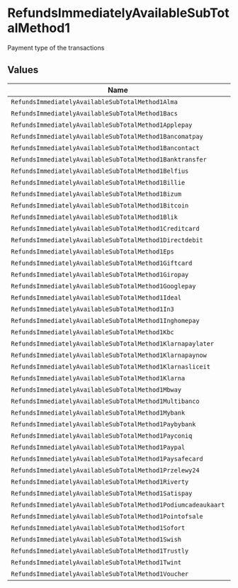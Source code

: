 # RefundsImmediatelyAvailableSubTotalMethod1

Payment type of the transactions


## Values

| Name                                                          | Value                                                         |
| ------------------------------------------------------------- | ------------------------------------------------------------- |
| `RefundsImmediatelyAvailableSubTotalMethod1Alma`              | alma                                                          |
| `RefundsImmediatelyAvailableSubTotalMethod1Bacs`              | bacs                                                          |
| `RefundsImmediatelyAvailableSubTotalMethod1Applepay`          | applepay                                                      |
| `RefundsImmediatelyAvailableSubTotalMethod1Bancomatpay`       | bancomatpay                                                   |
| `RefundsImmediatelyAvailableSubTotalMethod1Bancontact`        | bancontact                                                    |
| `RefundsImmediatelyAvailableSubTotalMethod1Banktransfer`      | banktransfer                                                  |
| `RefundsImmediatelyAvailableSubTotalMethod1Belfius`           | belfius                                                       |
| `RefundsImmediatelyAvailableSubTotalMethod1Billie`            | billie                                                        |
| `RefundsImmediatelyAvailableSubTotalMethod1Bizum`             | bizum                                                         |
| `RefundsImmediatelyAvailableSubTotalMethod1Bitcoin`           | bitcoin                                                       |
| `RefundsImmediatelyAvailableSubTotalMethod1Blik`              | blik                                                          |
| `RefundsImmediatelyAvailableSubTotalMethod1Creditcard`        | creditcard                                                    |
| `RefundsImmediatelyAvailableSubTotalMethod1Directdebit`       | directdebit                                                   |
| `RefundsImmediatelyAvailableSubTotalMethod1Eps`               | eps                                                           |
| `RefundsImmediatelyAvailableSubTotalMethod1Giftcard`          | giftcard                                                      |
| `RefundsImmediatelyAvailableSubTotalMethod1Giropay`           | giropay                                                       |
| `RefundsImmediatelyAvailableSubTotalMethod1Googlepay`         | googlepay                                                     |
| `RefundsImmediatelyAvailableSubTotalMethod1Ideal`             | ideal                                                         |
| `RefundsImmediatelyAvailableSubTotalMethod1In3`               | in3                                                           |
| `RefundsImmediatelyAvailableSubTotalMethod1Inghomepay`        | inghomepay                                                    |
| `RefundsImmediatelyAvailableSubTotalMethod1Kbc`               | kbc                                                           |
| `RefundsImmediatelyAvailableSubTotalMethod1Klarnapaylater`    | klarnapaylater                                                |
| `RefundsImmediatelyAvailableSubTotalMethod1Klarnapaynow`      | klarnapaynow                                                  |
| `RefundsImmediatelyAvailableSubTotalMethod1Klarnasliceit`     | klarnasliceit                                                 |
| `RefundsImmediatelyAvailableSubTotalMethod1Klarna`            | klarna                                                        |
| `RefundsImmediatelyAvailableSubTotalMethod1Mbway`             | mbway                                                         |
| `RefundsImmediatelyAvailableSubTotalMethod1Multibanco`        | multibanco                                                    |
| `RefundsImmediatelyAvailableSubTotalMethod1Mybank`            | mybank                                                        |
| `RefundsImmediatelyAvailableSubTotalMethod1Paybybank`         | paybybank                                                     |
| `RefundsImmediatelyAvailableSubTotalMethod1Payconiq`          | payconiq                                                      |
| `RefundsImmediatelyAvailableSubTotalMethod1Paypal`            | paypal                                                        |
| `RefundsImmediatelyAvailableSubTotalMethod1Paysafecard`       | paysafecard                                                   |
| `RefundsImmediatelyAvailableSubTotalMethod1Przelewy24`        | przelewy24                                                    |
| `RefundsImmediatelyAvailableSubTotalMethod1Riverty`           | riverty                                                       |
| `RefundsImmediatelyAvailableSubTotalMethod1Satispay`          | satispay                                                      |
| `RefundsImmediatelyAvailableSubTotalMethod1Podiumcadeaukaart` | podiumcadeaukaart                                             |
| `RefundsImmediatelyAvailableSubTotalMethod1Pointofsale`       | pointofsale                                                   |
| `RefundsImmediatelyAvailableSubTotalMethod1Sofort`            | sofort                                                        |
| `RefundsImmediatelyAvailableSubTotalMethod1Swish`             | swish                                                         |
| `RefundsImmediatelyAvailableSubTotalMethod1Trustly`           | trustly                                                       |
| `RefundsImmediatelyAvailableSubTotalMethod1Twint`             | twint                                                         |
| `RefundsImmediatelyAvailableSubTotalMethod1Voucher`           | voucher                                                       |